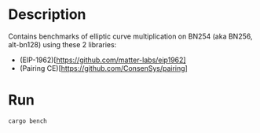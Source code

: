 # Description

Contains benchmarks of elliptic curve multiplication on BN254 (aka BN256, alt-bn128) using these 2 libraries:

 * (EIP-1962)[https://github.com/matter-labs/eip1962]
 * (Pairing CE)[https://github.com/ConsenSys/pairing]


# Run

```
cargo bench
```
